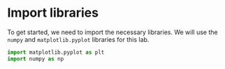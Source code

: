 # Import libraries

To get started, we need to import the necessary libraries. We will use the `numpy` and `matplotlib.pyplot` libraries for this lab.

```python
import matplotlib.pyplot as plt
import numpy as np
```
